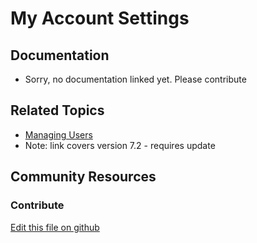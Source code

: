 # My Account Settings

## Documentation

* Sorry, no documentation linked yet. Please contribute

## Related Topics

* [Managing Users](https://portal.liferay.dev/docs/7-2/user/-/knowledge_base/u/managing-users)
* Note: link covers version 7.2 - requires update

## Community Resources




### Contribute

[Edit this file on github](https://github.com/olafk/controlpanel-documentation-docs/blob/master/md/73en/com_liferay_my_account_web_portlet_MyAccountPortlet.md)